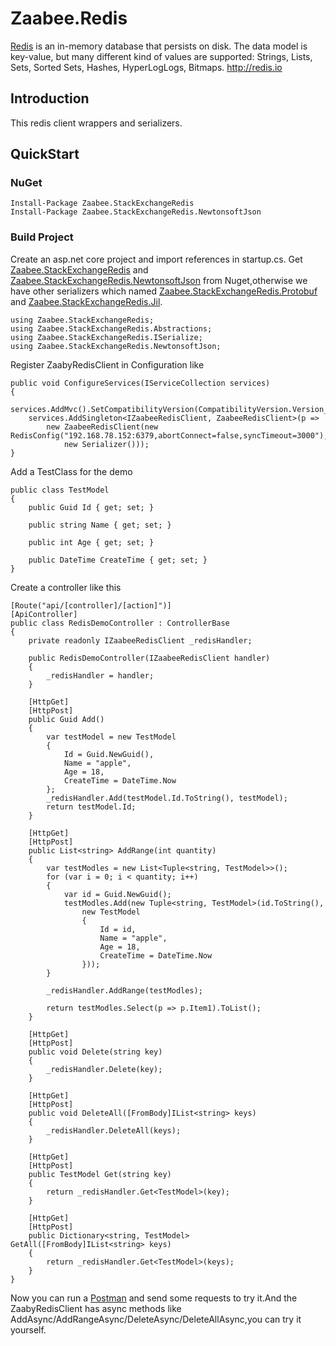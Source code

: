 # Zaabee.Redis

[Redis](https://github.com/antirez/redis) is an in-memory database that persists on disk. The data model is key-value, but many different kind of values are supported: Strings, Lists, Sets, Sorted Sets, Hashes, HyperLogLogs, Bitmaps. <http://redis.io>

## Introduction

This redis client wrappers and serializers.

## QuickStart

### NuGet

    Install-Package Zaabee.StackExchangeRedis
    Install-Package Zaabee.StackExchangeRedis.NewtonsoftJson

### Build Project

Create an asp.net core project and import references in startup.cs. Get [Zaabee.StackExchangeRedis](https://github.com/Mutuduxf/Zaabee.Redis/tree/master/Zaabee.StackExchangeRedis/Zaabee.StackExchangeRedis) and [Zaabee.StackExchangeRedis.NewtonsoftJson](https://github.com/Mutuduxf/Zaabee.Redis/tree/master/Zaabee.StackExchangeRedis/Zaabee.StackExchangeRedis.NewtonsoftJson) from Nuget,otherwise we have other serializers which named [Zaabee.StackExchangeRedis.Protobuf](https://github.com/Mutuduxf/Zaabee.Redis/tree/master/Zaabee.StackExchangeRedis/Zaabee.StackExchangeRedis.Protobuf) and [Zaabee.StackExchangeRedis.Jil](https://github.com/Mutuduxf/Zaabee.Redis/tree/master/Zaabee.StackExchangeRedis/Zaabee.StackExchangeRedis.Jil).

```CSharp
using Zaabee.StackExchangeRedis;
using Zaabee.StackExchangeRedis.Abstractions;
using Zaabee.StackExchangeRedis.ISerialize;
using Zaabee.StackExchangeRedis.NewtonsoftJson;
```

Register ZaabyRedisClient in Configuration like

```CSharp
public void ConfigureServices(IServiceCollection services)
{
    services.AddMvc().SetCompatibilityVersion(CompatibilityVersion.Version_2_1);
    services.AddSingleton<IZaabeeRedisClient, ZaabeeRedisClient>(p =>
        new ZaabeeRedisClient(new RedisConfig("192.168.78.152:6379,abortConnect=false,syncTimeout=3000"),
            new Serializer()));
}
```

Add a TestClass for the demo

```CSharp
public class TestModel
{
    public Guid Id { get; set; }

    public string Name { get; set; }

    public int Age { get; set; }

    public DateTime CreateTime { get; set; }
}
```

Create a controller like this

```CSharp
[Route("api/[controller]/[action]")]
[ApiController]
public class RedisDemoController : ControllerBase
{
    private readonly IZaabeeRedisClient _redisHandler;

    public RedisDemoController(IZaabeeRedisClient handler)
    {
        _redisHandler = handler;
    }

    [HttpGet]
    [HttpPost]
    public Guid Add()
    {
        var testModel = new TestModel
        {
            Id = Guid.NewGuid(),
            Name = "apple",
            Age = 18,
            CreateTime = DateTime.Now
        };
        _redisHandler.Add(testModel.Id.ToString(), testModel);
        return testModel.Id;
    }

    [HttpGet]
    [HttpPost]
    public List<string> AddRange(int quantity)
    {
        var testModles = new List<Tuple<string, TestModel>>();
        for (var i = 0; i < quantity; i++)
        {
            var id = Guid.NewGuid();
            testModles.Add(new Tuple<string, TestModel>(id.ToString(),
                new TestModel
                {
                    Id = id,
                    Name = "apple",
                    Age = 18,
                    CreateTime = DateTime.Now
                }));
        }

        _redisHandler.AddRange(testModles);

        return testModles.Select(p => p.Item1).ToList();
    }

    [HttpGet]
    [HttpPost]
    public void Delete(string key)
    {
        _redisHandler.Delete(key);
    }

    [HttpGet]
    [HttpPost]
    public void DeleteAll([FromBody]IList<string> keys)
    {
        _redisHandler.DeleteAll(keys);
    }

    [HttpGet]
    [HttpPost]
    public TestModel Get(string key)
    {
        return _redisHandler.Get<TestModel>(key);
    }

    [HttpGet]
    [HttpPost]
    public Dictionary<string, TestModel> GetAll([FromBody]IList<string> keys)
    {
        return _redisHandler.Get<TestModel>(keys);
    }
}
```

Now you can run a [Postman](https://www.getpostman.com/) and send some requests to try it.And the ZaabyRedisClient has async methods like AddAsync/AddRangeAsync/DeleteAsync/DeleteAllAsync,you can try it yourself.
